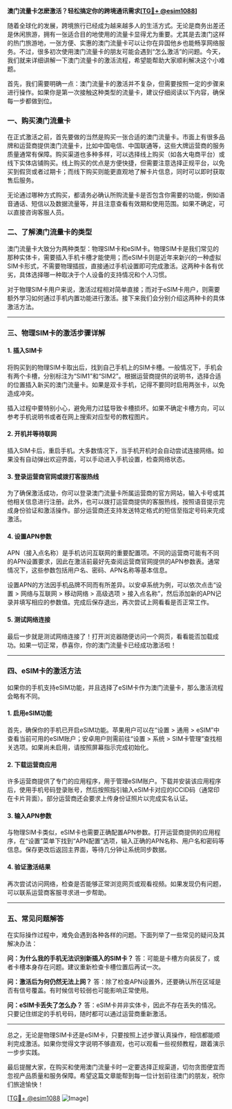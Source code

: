 **澳门流量卡怎麽激活？轻松搞定你的跨境通讯需求[[TG💪+ @esim1088](https://t.me/s/esim1088)]**

随着全球化的发展，跨境旅行已经成为越来越多人的生活方式。无论是商务出差还是休闲旅游，拥有一张适合目的地使用的流量卡显得尤为重要。尤其是去澳门这样的热门旅游地，一张方便、实惠的澳门流量卡可以让你在异国他乡也能畅享网络服务。不过，很多初次使用澳门流量卡的朋友可能会遇到“怎么激活”的问题。今天，我们就来详细讲解一下澳门流量卡的激活流程，希望能帮助大家顺利解决这个小难题。

首先，我们需要明确一点：澳门流量卡的激活并不复杂，但需要按照一定的步骤来进行操作。如果你是第一次接触这种类型的流量卡，建议仔细阅读以下内容，确保每一步都做到位。

### 一、购买澳门流量卡

在正式激活之前，首先要做的当然是购买一张合适的澳门流量卡。市面上有很多品牌和运营商提供澳门流量卡，比如中国电信、中国联通等，这些大牌运营商的服务质量通常有保障。购买渠道也多种多样，可以选择线上购买（如各大电商平台）或线下实体店铺购买。线上购买的优点是方便快捷，但需要注意选择正规平台，以免买到假货或者过期卡；而线下购买则能更直观地了解卡片信息，同时可以即时获取售后服务。

无论通过哪种方式购买，都请务必确认所购流量卡是否包含你需要的功能，例如语音通话、短信以及数据流量等，并且注意查看有效期和使用范围。如果不确定，可以直接咨询客服人员。

### 二、了解澳门流量卡的类型

澳门流量卡大致分为两种类型：物理SIM卡和eSIM卡。物理SIM卡是我们常见的那种实体卡，需要插入手机卡槽才能使用；而eSIM卡则是近年来新兴的一种虚拟SIM卡形式，不需要物理插拔，直接通过手机设置即可完成激活。这两种卡各有优劣，具体选择哪一种取决于个人设备的支持情况和个人习惯。

对于物理SIM卡用户来说，激活过程相对简单直接；而对于eSIM卡用户，则需要额外学习如何通过手机内置功能进行激活。接下来我们会分别介绍这两种卡的具体激活方法。

---

### 三、物理SIM卡的激活步骤详解

#### 1. 插入SIM卡
将购买到的物理SIM卡取出后，找到自己手机上的SIM卡槽。一般情况下，手机会有两个卡槽，分别标注为“SIM1”和“SIM2”。根据运营商提供的说明书，选择合适的位置插入新买的澳门流量卡。如果是双卡手机，记得不要同时启用两张卡，以免造成冲突。

插入过程中要特别小心，避免用力过猛导致卡槽损坏。如果不确定卡槽方向，可以参考手机说明书或者在网上搜索对应型号的教程图片。

#### 2. 开机并等待联网
插入SIM卡后，重启手机。大多数情况下，当手机开机时会自动尝试连接网络。如果没有自动弹出欢迎界面，可以手动进入手机设置，检查网络状态。

#### 3. 登录运营商官网或拨打客服热线
为了确保激活成功，你可以登录澳门流量卡所属运营商的官方网站，输入卡号或其他相关信息进行注册。此外，也可以拨打运营商提供的客服热线，按照语音提示完成身份验证和激活操作。部分运营商还支持发送特定格式的短信至指定号码来完成激活。

#### 4. 设置APN参数
APN（接入点名称）是手机访问互联网的重要配置项。不同的运营商可能有不同的APN设置要求，因此在激活前最好先查阅运营商官网提供的APN参数表。通常情况下，这些参数包括用户名、密码、APN名称等基本信息。

设置APN的方法因手机品牌不同而有所差异。以安卓系统为例，可以依次点击“设置 > 网络与互联网 > 移动网络 > 高级选项 > 接入点名称”，然后添加新的APN记录并填写相应的参数值。完成后保存退出，再次尝试上网看看是否正常工作。

#### 5. 测试网络连接
最后一步就是测试网络连接了！打开浏览器随便访问一个网页，看看能否加载成功。如果一切正常，恭喜你，你的澳门流量卡已经成功激活啦！

---

### 四、eSIM卡的激活方法

如果你的手机支持eSIM功能，并且选择了eSIM卡作为澳门流量卡，那么激活流程会略有不同。

#### 1. 启用eSIM功能
首先，确保你的手机已开启eSIM功能。苹果用户可以在“设置 > 通用 > eSIM”中查看当前可用的eSIM账户；安卓用户则需前往“设置 > 系统 > SIM卡管理”查找相关选项。如果尚未启用，请按照屏幕指示完成初始化。

#### 2. 下载运营商应用
许多运营商提供了专门的应用程序，用于管理eSIM账户。下载并安装该应用程序后，使用手机号码登录账号，然后按照指引输入eSIM卡对应的ICCID码（通常印在卡片背面）。部分运营商还会要求上传身份证照片以完成实名认证。

#### 3. 输入APN参数
与物理SIM卡类似，eSIM卡也需要正确配置APN参数。打开运营商提供的应用程序，在“设置”菜单下找到“APN配置”选项，输入正确的APN名称、用户名和密码等信息。保存更改后返回主界面，等待几分钟让系统同步数据。

#### 4. 验证激活结果
再次尝试访问网络，检查是否能够正常浏览网页或观看视频。如果发现仍有问题，可以联系运营商客服寻求进一步帮助。

---

### 五、常见问题解答

在实际操作过程中，难免会遇到各种各样的问题。下面列举了一些常见的疑问及其解决办法：

**问：为什么我的手机无法识别新插入的SIM卡？**
答：可能是卡槽方向装反了，或者卡槽本身存在问题。建议重新检查卡槽位置后再试一次。

**问：激活后为何仍然无法上网？**
答：除了检查APN设置外，还要确认所在区域是否有信号覆盖。有时候信号较弱也可能影响正常使用。

**问：eSIM卡丢失了怎么办？**
答：eSIM卡并非实体卡，因此不存在丢失的情况。只要记住绑定的手机号码，随时都可以通过运营商重新激活。

---

总之，无论是物理SIM卡还是eSIM卡，只要按照上述步骤认真操作，相信都能顺利完成激活。如果你觉得文字说明不够直观，也可以观看一些视频教程，跟着演示一步步实践。

最后提醒大家，在购买和使用澳门流量卡时一定要选择正规渠道，切勿贪图便宜而忽视产品质量和服务保障。希望这篇文章能帮到每一位计划前往澳门的朋友，祝你们旅途愉快！

[[TG💪+ @esim1088](https://t.me/s/esim1088) ![Image](https://i.postimg.cc/4NQfJmqS/Snipaste-2025-05-13-00-14-12.png)]